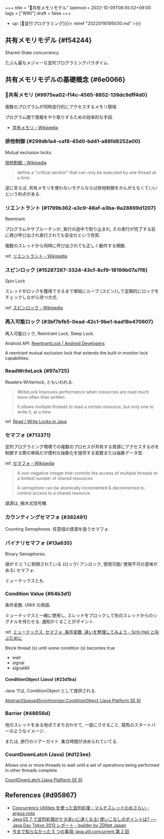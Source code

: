+++
title = "📝共有メモリモデル"
lastmod = 2022-10-09T08:55:02+09:00
tags = ["WIKI"]
draft = false
+++

-   up: [📁並行プログラミング]({{< relref "20220116195030.md" >}})


## 共有メモリモデル {#f54244}

Shared-State concurrency.

たぶん最もメジャーな並列プログラミングパラダイム.


## 共有メモリモデルの基礎概念 {#6e0066}


### 📝共有メモリ {#9975ea02-f14c-4565-8852-139dc9dff4d0}

複数のプログラムが同時並行的にアクセスするメモリ領域.

プログラム間で情報をやり取りするための効率的な手段.

-   [共有メモリ - Wikipedia](https://ja.wikipedia.org/wiki/%E5%85%B1%E6%9C%89%E3%83%A1%E3%83%A2%E3%83%AA)


### 排他制御 {#299db1a4-caf8-45d0-bd41-a88fd8252a00}

Mutual exclusion locks.

[排他制御 - Wikipedia](http://ja.wikipedia.org/wiki/%E6%8E%92%E4%BB%96%E5%88%B6%E5%BE%A1)

> define a "critical section" that can only be executed by one thread at a time

逆に言えば, 共有メモリを使わないモデルならば排他制御をかんがえなくていいという利点がある.


### リエントラント {#1799b362-a3c9-48af-a3ba-9a28899d1207}

Reentrant.

プログラムやサブルーチンが, 実行の途中で割り込まれ, その実行が完了する前に再び呼び出され実行されても安全だという性質.

複数のスレッドから同時に呼び出されても正しく動作する関数.

ref. [リエントラント - Wikipedia](http://ja.wikipedia.org/wiki/%E3%83%AA%E3%82%A8%E3%83%B3%E3%83%88%E3%83%A9%E3%83%B3%E3%83%88)


### スピンロック {#15287267-3324-43cf-8cf9-18199b07a7f8}

Spin Lock

スレッドがロックを獲得できるまで単純にループ (スピン)して定期的にロックをチェックしながら待つ方式.

ref. [スピンロック - Wikipedia](http://ja.wikipedia.org/wiki/%E3%82%B9%E3%83%94%E3%83%B3%E3%83%AD%E3%83%83%E3%82%AF)


### 再入可能ロック {#3bf7bfb5-0ead-42c1-9be1-bad18e470607}

再入可能ロック, Reentrant Lock, Sleep Lock.

Android API:  [ReentrantLock | Android Developers](http://developer.android.com/reference/java/util/concurrent/locks/ReentrantLock.html)

A reentrant mutual exclusion lock that extends the built-in monitor lock capabilities.


### ReadWriteLock {#97a725}

Readers-Writerlock, ともいわれる.

> WriteLock Improves performance when resources are read much more often than written.
>
> It allows multiple threads to read a certain resource, but only one to write it, at a time.

ref. [Read / Write Locks in Java](http://tutorials.jenkov.com/java-concurrency/read-write-locks.html)


### セマフォ {#713371}

並列プログラミング環境での複数のプロセスが共有する資源にアクセスするのを制御する際の単純だが便利な抽象化を提供する変数または抽象データ型.

ref. [セマフォ - Wikipedia](http://ja.wikipedia.org/wiki/%E3%82%BB%E3%83%9E%E3%83%95%E3%82%A9)

> A non-negative integer that controls the access of multiple threads to a limited number of shared resources
>
> A semaphore can be atomically incremented & decremented to control access to a shared resource

語源は, 腕木式信号機.


### カウンティングセマフォ {#382491}

Counting Semaphores. 任意個の資源を扱うセマフォ.


### バイナリセマフォ {#13a635}

Binary Semaphores.

値が 0 と 1 に制限されている (ロック/ アンロック, 使用可能/ 使用不可の意味がある) セマフォ.

ミューテックスとも.


### Condition Value {#64b3d1}

条件変数. UNIX の用語.

ミューテックスと一緒に使用し, スレッドをブロックして別のスレッドからのシグナルを待たせる. 通知がくることがポイント.

ref. [ミューテックス, セマフォ, 条件変数, 違いを整理してみよう - Schi Heil と叫ぶために](http://hiroakiuno.hatenablog.com/entry/20070321/p1)

Block thread (s) until some condition (s) becomes true

-   wait
-   signal
-   signalAll


#### ConditionObject (Java) {#23d1ba}

Java では, ConditionObject として提供される.

[AbstractQueuedSynchronizer.ConditionObject (Java Platform SE 6)](http://docs.oracle.com/javase/jp/6/api/java/util/concurrent/locks/AbstractQueuedSynchronizer.ConditionObject.html)


### Barrier {#48656d}

他のスレッドをある地点でまち合わせて, 一度にさせること. 競馬のスタートバーのようなイメージ.

または, 旅行のツアーガイド. 集合時間が決められていてる.


### CountDownLatch (Java) {#d123ee}

Allows one or more threads to wait until a set of operations being performed in other threads complete

[CountDownLatch (Java Platform SE 6)](http://docs.oracle.com/javase/jp/6/api/java/util/concurrent/CountDownLatch.html)


## References {#d95867}

-   [Concurrency Utilities を使った並列処理・マルチスレッドのおさらい - argius note](http://argius.hatenablog.jp/entry/20131226/1388068061)
-   [Java EE 7 で並列処理がケタ違いに速くなる! 使いこなしのポイントは? ── Java Day Tokyo 2013 レポート - builder by ZDNet Japan](http://builder.japan.zdnet.com/sp_oracle/weblogic_2013/35034509/)
-   [今まで知らなかった 5 つの事項: java.util.concurrent 第 2 回](http://www.ibm.com/developerworks/jp/java/library/j-5things5.html#ibm-pcon)
